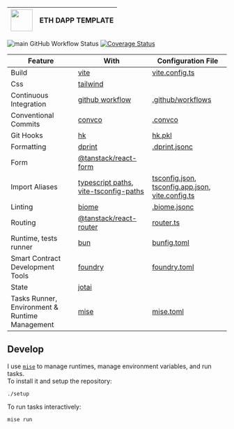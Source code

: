 | <img width="50" src="https://cdn.jsdelivr.net/gh/devicons/devicon@latest/icons/solidity/solidity-original.svg" /> | ETH DAPP TEMPLATE |
| ----------------------------------------------------------------------------------------------------------------- | ----------------- |

![main GitHub Workflow Status](https://img.shields.io/github/actions/workflow/status/sripwoud/eth-dapp-template/main.yml?branch=main&label=main)
[![Coverage Status](https://coveralls.io/repos/github/sripwoud/eth-dapp-template/badge.svg?branch=main)](https://coveralls.io/github/sripwoud/eth-dapp-template?branch=main)

| Feature                                        | With                                                                                                                                        | Configuration File                                                                                                         |
| ---------------------------------------------- | ------------------------------------------------------------------------------------------------------------------------------------------- | -------------------------------------------------------------------------------------------------------------------------- |
| Build                                          | [vite](https://vite.dev/)                                                                                                                   | [vite.config.ts](./web/vite.config.ts)                                                                                     |
| Css                                            | [tailwind](https://tailwindcss.com/)                                                                                                        |                                                                                                                            |
| Continuous Integration                         | [github workflow](https://docs.github.com/en/actions/using-workflows)                                                                       | [.github/workflows](./.github/workflows)                                                                                   |
| Conventional Commits                           | [convco](https://github.com/convco/convco)                                                                                                  | [.convco](./.convco)                                                                                                       |
| Git Hooks                                      | [hk](https://hk.jdx.dev/)                                                                                                                   | [hk.pkl](./hk.pkl)                                                                                                         |
| Formatting                                     | [dprint](https://dprint.dev/)                                                                                                               | [.dprint.jsonc](./.biome.json)                                                                                             |
| Form                                           | [@tanstack/react-form](https://tanstack.com/form/latest)                                                                                    |                                                                                                                            |
| Import Aliases                                 | [typescript paths](https://www.typescriptlang.org/tsconfig#paths), [vite-tsconfig-paths](https://github.com/aleclarson/vite-tsconfig-paths) | [tsconfig.json](./web/tsconfig.json), [tsconfig.app.json](./web/tsconfig.app.json), [vite.config.ts](./web/vite.config.ts) |
| Linting                                        | [biome](https://biomejs.dev/)                                                                                                               | [.biome.jsonc](./.biome.jsonc)                                                                                             |
| Routing                                        | [@tanstack/react-router](https://tanstack.com/router/latest)                                                                                | [router.ts](./web/src/lib/router.ts)                                                                                       |
| Runtime, tests runner                          | [bun](https://bun.sh)                                                                                                                       | [bunfig.toml](./bunfig.toml)                                                                                               |
| Smart Contract Development Tools               | [foundry](https://book.getfoundry.sh/)                                                                                                      | [foundry.toml](./foundry.toml)                                                                                             |
| State                                          | [jotai](https://jotai.org/)                                                                                                                 |                                                                                                                            |
| Tasks Runner, Environment & Runtime Management | [mise](https://mise.dev/)                                                                                                                   | [mise.toml](./mise.toml)                                                                                                   |

## Develop

I use [`mise`](https://mise.jdx.dev) to manage runtimes, manage environment variables, and run tasks.\
To install it and setup the repository:

```commandline
./setup
```

To run tasks interactively:

```commandline
mise run
```
